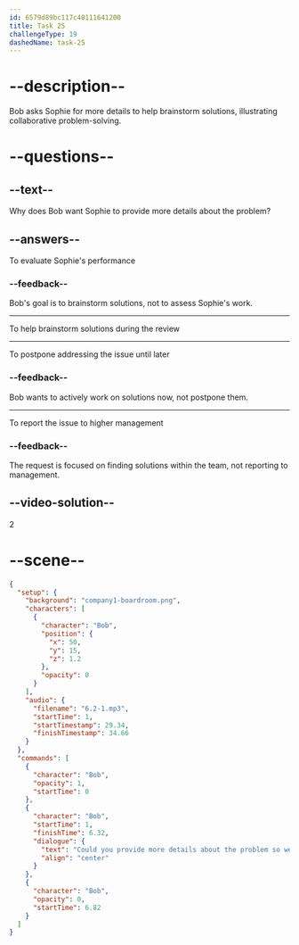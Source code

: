 ```yaml
---
id: 6579d89bc117c40111641200
title: Task 25
challengeType: 19
dashedName: task-25
---
```


<!-- (Audio) Bob: Could you provide more details about the problem, so we can brainstorm some potential solutions during the review? -->

# --description--

Bob asks Sophie for more details to help brainstorm solutions, illustrating collaborative problem-solving.

# --questions--

## --text--

Why does Bob want Sophie to provide more details about the problem?

## --answers--

To evaluate Sophie's performance

### --feedback--

Bob's goal is to brainstorm solutions, not to assess Sophie's work.

---

To help brainstorm solutions during the review

---

To postpone addressing the issue until later

### --feedback--

Bob wants to actively work on solutions now, not postpone them.

---

To report the issue to higher management

### --feedback--

The request is focused on finding solutions within the team, not reporting to management.

## --video-solution--

2

# --scene--

```json
{
  "setup": {
    "background": "company1-boardroom.png",
    "characters": [
      {
        "character": "Bob",
        "position": {
          "x": 50,
          "y": 15,
          "z": 1.2
        },
        "opacity": 0
      }
    ],
    "audio": {
      "filename": "6.2-1.mp3",
      "startTime": 1,
      "startTimestamp": 29.34,
      "finishTimestamp": 34.66
    }
  },
  "commands": [
    {
      "character": "Bob",
      "opacity": 1,
      "startTime": 0
    },
    {
      "character": "Bob",
      "startTime": 1,
      "finishTime": 6.32,
      "dialogue": {
        "text": "Could you provide more details about the problem so we can brainstorm some potential solutions during the review?",
        "align": "center"
      }
    },
    {
      "character": "Bob",
      "opacity": 0,
      "startTime": 6.82
    }
  ]
}
```

